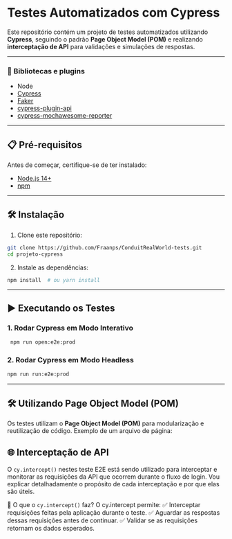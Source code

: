 # Testes Automatizados com Cypress

Este repositório contém um projeto de testes automatizados utilizando 
**Cypress**, seguindo o padrão **Page Object Model (POM)** e realizando 
**interceptação de API** para validações e simulações de respostas.

---
### 🚀 Bibliotecas e plugins
- Node
- [Cypress](https://www.cypress.io/)
- [Faker](https://www.npmjs.com/package/@faker-js/faker)
- [cypress-plugin-api](https://github.com/filiphric/cypress-plugin-api)
- [cypress-mochawesome-reporter](https://github.com/LironEr/cypress-mochawesome-reporter)

---

## 📋 Pré-requisitos

Antes de começar, certifique-se de ter instalado:

- [Node.js 14+](https://nodejs.org/)
- [npm](https://www.npmjs.com/)

---

## 🛠️ Instalação

1. Clone este repositório:
```bash
git clone https://github.com/Fraanps/ConduitRealWorld-tests.git
cd projeto-cypress
```

2. Instale as dependências:
```bash
npm install  # ou yarn install
```

---

## ▶️ Executando os Testes

### 1. Rodar Cypress em Modo Interativo
```bash
 npm run open:e2e:prod
```

### 2. Rodar Cypress em Modo Headless
```bash
npm run run:e2e:prod
```
---

## 🛠️ Utilizando Page Object Model (POM)

Os testes utilizam o **Page Object Model (POM)** para modularização e reutilização de código. Exemplo de um arquivo de página:

## 🌐 Interceptação de API

O `cy.intercept()` nestes teste E2E está sendo utilizado para interceptar e monitorar as requisições da API
que ocorrem durante o fluxo de login. Vou explicar detalhadamente o propósito de cada interceptação e por que elas são úteis.

📌 O que o `cy.intercept()` faz?
O cy.intercept permite:
✅ Interceptar requisições feitas pela aplicação durante o teste.
✅ Aguardar as respostas dessas requisições antes de continuar.
✅ Validar se as requisições retornam os dados esperados.
